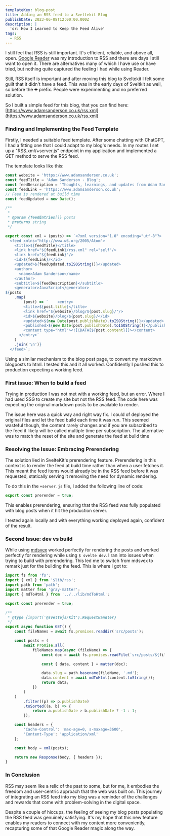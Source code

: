 ```yaml
---
templateKey: blog-post
title: Adding an RSS feed to a Sveltekit Blog
publishDate: 2023-06-08T12:00:00.000Z
description: |
  'or: How I Learned to Keep the Feed Alive'
tags:
  - RSS
---
```


I still feel that RSS is still important. It's efficient, reliable, and above all, open. [Google Reader](https://en.wikipedia.org/wiki/Google_Reader) was my introduction to RSS and there are days I still want to open it. There are alternatives many of which I have use or have tried, but nothing quite captured the feeling I had while using Reader.

Still, RSS itself is important and after moving this blog to Sveltekit I felt some guilt that it didn't have a feed. This was in the early days of Sveltkit as well, so before the ➕ prefix. People were experimenting and no preferred solution.

So I built a simple feed for this blog, that you can find here: [https://www.adamsanderson.co.uk/rss.xml](https://www.adamsanderson.co.uk/rss.xml)

### Finding and Implementing the Feed Template

Firstly, I needed a suitable feed template. After some chatting with ChatGPT, I had a fitting one that I could adapt to my blog's needs. In my routes I set up a "RSS.xml/+server.js" endpoint in my application and implemented a GET method to serve the RSS feed.

The template looks like this:

```js
const website = 'https://www.adamsanderson.co.uk';
const feedTitle = 'Adam Sanderson - Blog';
const feedDescription = 'Thoughts, learnings, and updates from Adam Sanderson.';
const feedLink = 'https://www.adamsanderson.co.uk';
// Feed is rendered at build time
const feedUpdated = new Date();

/**
 *
 * @param {feedEntries[]} posts
 * @returns string
 */

export const xml = (posts) => `<?xml version="1.0" encoding="utf-8"?>
  <feed xmlns="http://www.w3.org/2005/Atom">
    <title>${feedTitle}</title>
    <link href="${feedLink}/rss.xml" rel="self"/>
    <link href="${feedLink}"/>
    <id>${feedLink}/</id>
    <updated>${feedUpdated.toISOString()}</updated>
    <author>
      <name>Adam Sanderson</name>
    </author>
    <subtitle>${feedDescription}</subtitle>
    <generator>JavaScript</generator>
${posts
	.map(
		(post) => `    <entry>
        <title>${post.title}</title>
        <link href="${website}/blog/${post.slug}/"/>
        <id>${website}/blog/${post.slug}/</id>
        <updated>${new Date(post.publishDate).toISOString()}</updated>
        <published>${new Date(post.publishDate).toISOString()}</published>
        <content type="html"><![CDATA[${post.content}]]></content>
      </entry>`
	)
	.join('\n')}
  </feed>`;
```

Using a similar mechanism to the blog post page, to convert my markdown blogposts to html. I tested this and it all worked. Confidently I pushed this to production expecting a working feed.

### First issue: When to build a feed

Trying in production I was not met with a working feed, but an error. Where I had used SSG to create my site but not the RSS feed. The code here was expecting the original markdown posts to be available to render.

The issue here was a quick way and right way fix. I could of deployed the original files and let the feed build each time it was run. This seemed wasteful though, the content rarely changes and if you are subscribed to the feed it likely will be called multiple time per subscription. The alternative was to match the reset of the site and generate the feed at build time

### Resolving the Issue: Embracing Prerendering

The solution lied in SvelteKit's prerendering feature. Prerendering in this context is to render the feed at build time rather than when a user fetches it. This meant the feed items would already be in the RSS feed before it was requested, statically serving it removing the need for dynamic rendering.

To do this in the `+server.js` file, I added the following line of code:

```js
export const prerender = true;
```

This enables prerendering, ensuring that the RSS feed was fully populated with blog posts when it hit the production server.

I tested again locally and with everything working deployed again, confident of the result.

### Second Issue: dev vs build

While using [mdsvex](https://mdsvex.pngwn.io/) worked perfectly for rendering the posts and worked perfectly for rendering while using `$ svelte dev`. I ran into issues when trying to build with prerendering. This led me to switch from mdsvex to remark just for the building the feed. This is where I got to:

```js
import fs from 'fs';
import { xml } from '$lib/rss';
import path from 'path';
import matter from 'gray-matter';
import { mdToHtml } from '../../lib/mdToHtml';

export const prerender = true;

/**
 * @type {import('@sveltejs/kit').RequestHandler}
 */
export async function GET() {
	const fileNames = await fs.promises.readdir('src/posts');

	const posts = (
		await Promise.all(
			fileNames.map(async (fileName) => {
				const doc = await fs.promises.readFile(`src/posts/${fileName}`, 'utf8');

				const { data, content } = matter(doc);

				data.slug = path.basename(fileName, '.md');
				data.content = await mdToHtml(content.toString());
				return data;
			})
		)
	)
		.filter((p) => p.publishDate)
		.toSorted((a, b) => {
			return a.publishDate > b.publishDate ? -1 : 1;
		});

	const headers = {
		'Cache-Control': 'max-age=0, s-maxage=3600',
		'Content-Type': 'application/xml'
	};

	const body = xml(posts);

	return new Response(body, { headers });
}
```

### In Conclusion

RSS may seem like a relic of the past to some, but for me, it embodies the freedom and user-centric approach that the web was built on. This journey of integrating an RSS feed into my blog was a reminder of the challenges and rewards that come with problem-solving in the digital space.

Despite a couple of hiccups, the feeling of seeing my blog posts populating the RSS feed was genuinely satisfying. It's my hope that this new feature enables my readers to connect with my content more conveniently, recapturing some of that Google Reader magic along the way.
